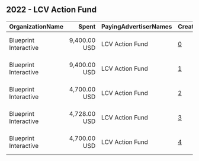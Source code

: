 ## 2022 - LCV Action Fund 
|OrganizationName|Spent|PayingAdvertiserNames|CreativeUrls|Impressions|Genders|AgeBrackets|CountryCodes|BillingAddresses|CandidateBallotInformation|
|:---|---:|:---|:---|---:|:---|:---|:---|:---|:---|
|Blueprint Interactive|9,400.00 USD|LCV Action Fund|[0](https://www.snap.com/political-ads/asset/68e8c6136d8f1bd4f70b833eba9c3eccc607f1de2bdc47de262440d32594d42e?mediaType=mp4)|548,788|||united states|"1730 Rhode Island Ave NW Suite 1014,Washington,20036,US"||
|Blueprint Interactive|9,400.00 USD|LCV Action Fund|[1](https://www.snap.com/political-ads/asset/4bd0aa1c2fef7aeaf27edfbafacaa9340734ee69e5e9579e9ef383d6a081b9ef?mediaType=mp4)|414,254||34-|united states|"1730 Rhode Island Ave NW Suite 1014,Washington,20036,US"||
|Blueprint Interactive|4,700.00 USD|LCV Action Fund|[2](https://www.snap.com/political-ads/asset/d3070cfd4b167e3cfc09d7060125d56d3fb0136462eb9ef9ac43a3a8381591cd?mediaType=mp4)|259,142|||united states|"1730 Rhode Island Ave NW Suite 1014,Washington,20036,US"||
|Blueprint Interactive|4,728.00 USD|LCV Action Fund|[3](https://www.snap.com/political-ads/asset/44302522127e7814505692ea9636bc44a07ef6d6507a18e5651ea114c4f4dcd2?mediaType=mp4)|220,481||18+|united states|"1730 Rhode Island Ave NW Suite 1014,Washington,20036,US"|LCV Action Votes|
|Blueprint Interactive|4,700.00 USD|LCV Action Fund|[4](https://www.snap.com/political-ads/asset/fb73a821133e3e99e40eaa92d20c9c01456c71625a1177025201105a4f572519?mediaType=mp4)|211,571||34-|united states|"1730 Rhode Island Ave NW Suite 1014,Washington,20036,US"||
